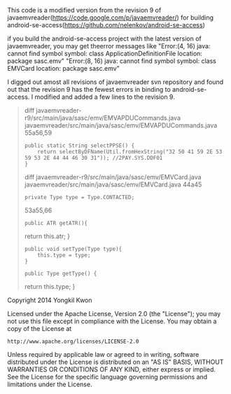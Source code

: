 This code is a modified version from the revision 9 of javaemvreader(https://code.google.com/p/javaemvreader/)
for building android-se-access(https://github.com/nelenkov/android-se-access)

if you build the android-se-access project with the latest version of javaemvreader, you may get theerror messages like 
	"Error:(4, 16) java: cannot find symbol
	symbol: class ApplicationDefinitionFile
	location: package sasc.emv"
	"Error:(8, 16) java: cannot find symbol
  symbol:   class EMVCard
  location: package sasc.emv"

I digged out amost all revisions of javaemvreader svn repository and found out 
that the revision 9 has the fewest errors in binding to android-se-access.
I modified and added a few lines to the revision 9.

>diff javaemvreader-r9/src/main/java/sasc/emv/EMVAPDUCommands.java javaemvreader/src/main/java/sasc/emv/EMVAPDUCommands.java
>55a56,59
>
>     public static String selectPPSE() {
>         return selectByDFName(Util.fromHexString("32 50 41 59 2E 53 59 53 2E 44 44 46 30 31")); //2PAY.SYS.DDF01
>     }
> 
>diff javaemvreader-r9/src/main/java/sasc/emv/EMVCard.java javaemvreader/src/main/java/sasc/emv/EMVCard.java
>44a45
>
>     private Type type = Type.CONTACTED;
>
>53a55,66
>
>     public ATR getATR(){
> 	return this.atr;
>     }
> 
>     public void setType(Type type){
>         this.type = type;
>     }
> 
>     public Type getType() {
> 	return this.type;
>     }
> 

Copyright 2014 Yongkil Kwon

Licensed under the Apache License, Version 2.0 (the "License");
you may not use this file except in compliance with the License.
You may obtain a copy of the License at

    http://www.apache.org/licenses/LICENSE-2.0

Unless required by applicable law or agreed to in writing, software
distributed under the License is distributed on an "AS IS" BASIS,
WITHOUT WARRANTIES OR CONDITIONS OF ANY KIND, either express or implied.
See the License for the specific language governing permissions and
limitations under the License.


